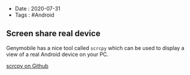 - Date : 2020-07-31
- Tags : #Android

## Screen share real device

Genymobile has a nice tool called `scrcpy` which can be used to display a view of a real Android device on your PC.  

[scrcpy on Github](https://github.com/Genymobile/scrcpy)
